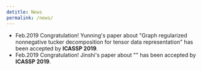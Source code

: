 ```yaml
---
detitle: News
permalink: /news/
---
```

- Feb.2019 Congratulation! Yunning's paper about "Graph regularized nonnegative tucker decomposition for tensor data representation" has been accepted by **ICASSP 2019**.
- Feb.2019 Congratulation! Jinshi's paper about "" has been accepted by **ICASSP 2019**.